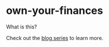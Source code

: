 # own-your-finances

What is this?

Check out the [blog series](https://www.technowizardry.net/series/self-hosted-finances/) to learn more.